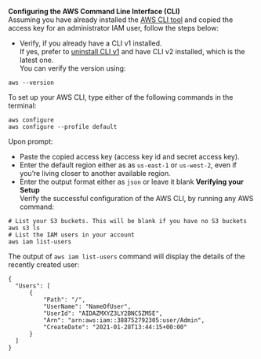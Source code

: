 **Configuring the AWS Command Line Interface (CLI)**  
Assuming you have already installed the [AWS CLI tool](https://docs.aws.amazon.com/cli/latest/userguide/install-cliv2.html) and copied the access key for an administrator IAM user, follow the steps below:

* Verify, if you already have a CLI v1 installed.  
If yes, prefer to [uninstall CLI v1](https://docs.aws.amazon.com/cli/latest/userguide/install-cliv1.html) and have CLI v2 installed, which is the latest one.  
You can verify the version using:
```
aws --version
```
To set up your AWS CLI, type either of the following commands in the terminal: 
```
aws configure
aws configure --profile default
```
Upon prompt: 
* Paste the copied access key (access key id and secret access key). 
* Enter the default region either as as `us-east-1` or `us-west-2`, even if you’re living closer to another available region. 
* Enter the output format either as `json` or leave it blank 
**Verifying your Setup**  
Verify the successful configuration of the AWS CLI, by running any AWS command:
```
# List your S3 buckets. This will be blank if you have no S3 buckets
aws s3 ls
# List the IAM users in your account
aws iam list-users
```
The output of `aws iam list-users` command will display the details of the recently created user:
```
{
  "Users": [
      {
          "Path": "/",
          "UserName": "NameOfUser",
          "UserId": "AIDAZMXYZ3LY2BNC5ZM5E",
          "Arn": "arn:aws:iam::388752792305:user/Admin",
          "CreateDate": "2021-01-28T13:44:15+00:00"
      }
  ]
}
```

